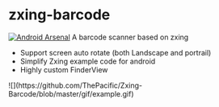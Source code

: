 # zxing-barcode
[![Android Arsenal](https://img.shields.io/badge/Android%20Arsenal-zxing--barcode-brightgreen.svg?style=flat)](http://android-arsenal.com/details/3/4477)
A barcode scanner based on zxing
 * Support screen auto rotate (both Landscape and portrail)
 * Simplify Zxing example code for android
 * Highly custom FinderView
<p>
![](https://github.com/ThePacific/Zxing-Barcode/blob/master/gif/example.gif)
